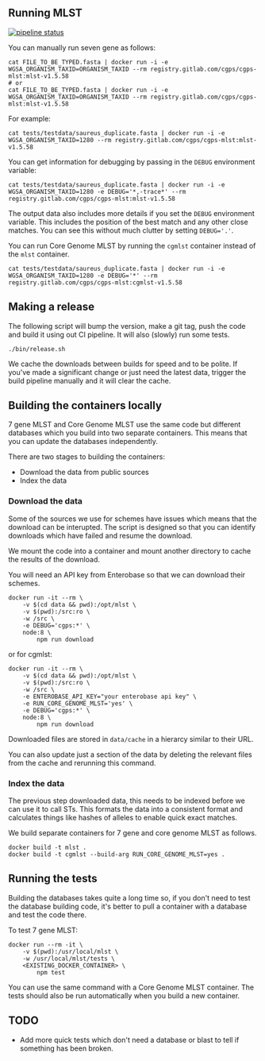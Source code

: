 ## Running MLST

[![pipeline status](https://gitlab.com/cgps/cgps-mlst/badges/master/pipeline.svg)](https://gitlab.com/cgps/cgps-mlst/commits/master)

You can manually run seven gene as follows:

```
cat FILE_TO_BE_TYPED.fasta | docker run -i -e WGSA_ORGANISM_TAXID=ORGANISM_TAXID --rm registry.gitlab.com/cgps/cgps-mlst:mlst-v1.5.58
# or
cat FILE_TO_BE_TYPED.fasta | docker run -i -e WGSA_ORGANISM_TAXID=ORGANISM_TAXID --rm registry.gitlab.com/cgps/cgps-mlst:mlst-v1.5.58
```

For example:

```
cat tests/testdata/saureus_duplicate.fasta | docker run -i -e WGSA_ORGANISM_TAXID=1280 --rm registry.gitlab.com/cgps/cgps-mlst:mlst-v1.5.58
```

You can get information for debugging by passing in the `DEBUG` environment variable:

```
cat tests/testdata/saureus_duplicate.fasta | docker run -i -e WGSA_ORGANISM_TAXID=1280 -e DEBUG='*,-trace*' --rm registry.gitlab.com/cgps/cgps-mlst:mlst-v1.5.58
```

The output data also includes more details if you set the `DEBUG` environment variable.  This includes 
the position of the best match and any other close matches.  You can see this without much clutter 
by setting `DEBUG='.'`.

You can run Core Genome MLST by running the `cgmlst` container instead of the `mlst` container.

```
cat tests/testdata/saureus_duplicate.fasta | docker run -i -e WGSA_ORGANISM_TAXID=1280 -e DEBUG='*' --rm registry.gitlab.com/cgps/cgps-mlst:cgmlst-v1.5.58
```

## Making a release

The following script will bump the version, make a git tag, push the code and build it using out CI
pipeline.  It will also (slowly) run some tests.

```
./bin/release.sh
```

We cache the downloads between builds for speed and to be polite.  If you've made a significant change or
just need the latest data, trigger the build pipeline manually and it will clear the cache.

## Building the containers locally

7 gene MLST and Core Genome MLST use the same code but different databases 
which you build into two separate containers.  This means that you can 
update the databases independently.

There are two stages to building the containers:

* Download the data from public sources
* Index the data

### Download the data

Some of the sources we use for schemes have issues which means that the 
download can be interupted.  The script is designed so that you can identify 
downloads which have failed and resume the download.

We mount the code into a container and mount another directory to cache 
the results of the download.

You will need an API key from Enterobase so that we can download their 
schemes.

```
docker run -it --rm \
    -v $(cd data && pwd):/opt/mlst \
    -v $(pwd):/src:ro \
    -w /src \
    -e DEBUG='cgps:*' \
    node:8 \
        npm run download
```

or for cgmlst:

```
docker run -it --rm \
    -v $(cd data && pwd):/opt/mlst \
    -v $(pwd):/src:ro \
    -w /src \
    -e ENTEROBASE_API_KEY="your enterobase api key" \
    -e RUN_CORE_GENOME_MLST='yes' \
    -e DEBUG='cgps:*' \
    node:8 \
        npm run download
```

Downloaded files are stored in `data/cache` in a hierarcy similar to 
their URL.

You can also update just a section of the data by deleting the relevant 
files from the cache and rerunning this command.

### Index the data

The previous step downloaded data, this needs to be indexed before we can 
use it to call STs.  This formats the data into a consistent format and 
calculates things like hashes of alleles to enable quick exact matches.

We build separate containers for 7 gene and core genome MLST as follows.

```
docker build -t mlst .
docker build -t cgmlst --build-arg RUN_CORE_GENOME_MLST=yes .
```

## Running the tests

Building the databases takes quite a long time so, if you don't need to test 
the database building code, it's better to pull a container with a database 
and test the code there.

To test 7 gene MLST:

```
docker run --rm -it \
    -v $(pwd):/usr/local/mlst \
    -w /usr/local/mlst/tests \
    <EXISTING_DOCKER_CONTAINER> \
        npm test
```

You can use the same command with a Core Genome MLST container.  The tests 
should also be run automatically when you build a new container.

## TODO

* Add more quick tests which don't need a database or blast to tell if something
  has been broken.